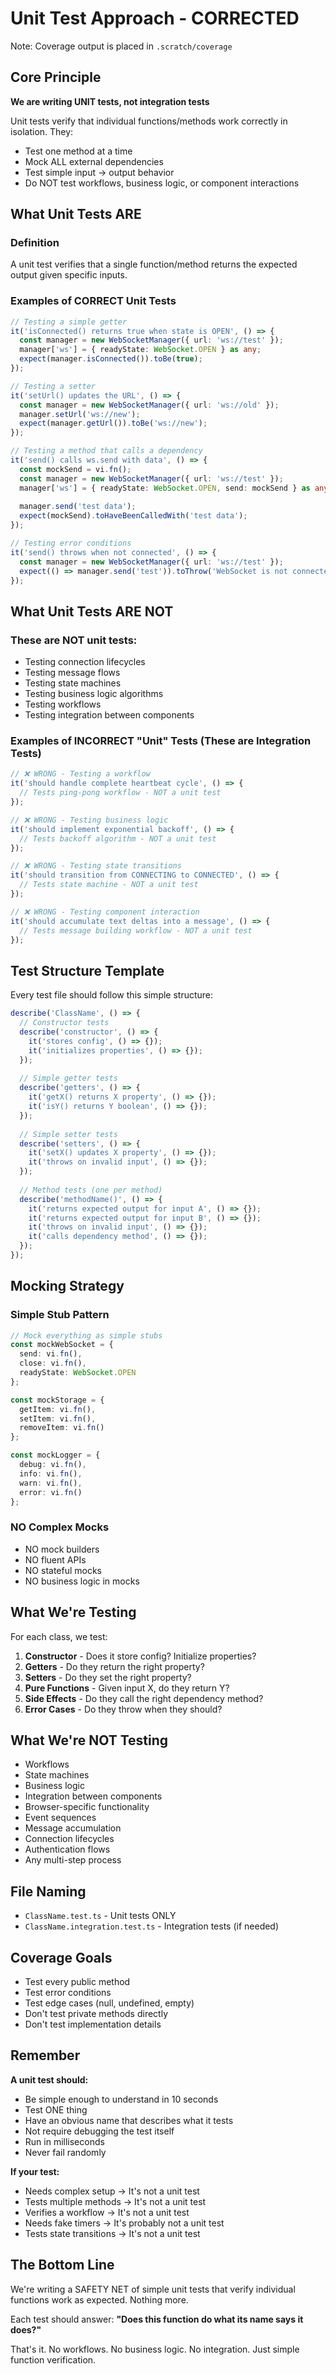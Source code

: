 # Unit Test Approach - CORRECTED

Note: Coverage output is placed in `.scratch/coverage`

## Core Principle
**We are writing UNIT tests, not integration tests**

Unit tests verify that individual functions/methods work correctly in isolation. They:
- Test one method at a time
- Mock ALL external dependencies
- Test simple input → output behavior
- Do NOT test workflows, business logic, or component interactions

## What Unit Tests ARE

### Definition
A unit test verifies that a single function/method returns the expected output given specific inputs.

### Examples of CORRECT Unit Tests

```typescript
// Testing a simple getter
it('isConnected() returns true when state is OPEN', () => {
  const manager = new WebSocketManager({ url: 'ws://test' });
  manager['ws'] = { readyState: WebSocket.OPEN } as any;
  expect(manager.isConnected()).toBe(true);
});

// Testing a setter
it('setUrl() updates the URL', () => {
  const manager = new WebSocketManager({ url: 'ws://old' });
  manager.setUrl('ws://new');
  expect(manager.getUrl()).toBe('ws://new');
});

// Testing a method that calls a dependency
it('send() calls ws.send with data', () => {
  const mockSend = vi.fn();
  const manager = new WebSocketManager({ url: 'ws://test' });
  manager['ws'] = { readyState: WebSocket.OPEN, send: mockSend } as any;
  
  manager.send('test data');
  expect(mockSend).toHaveBeenCalledWith('test data');
});

// Testing error conditions
it('send() throws when not connected', () => {
  const manager = new WebSocketManager({ url: 'ws://test' });
  expect(() => manager.send('test')).toThrow('WebSocket is not connected');
});
```

## What Unit Tests ARE NOT

### These are NOT unit tests:
- Testing connection lifecycles
- Testing message flows
- Testing state machines
- Testing business logic algorithms
- Testing workflows
- Testing integration between components

### Examples of INCORRECT "Unit" Tests (These are Integration Tests)

```typescript
// ❌ WRONG - Testing a workflow
it('should handle complete heartbeat cycle', () => {
  // Tests ping-pong workflow - NOT a unit test
});

// ❌ WRONG - Testing business logic
it('should implement exponential backoff', () => {
  // Tests backoff algorithm - NOT a unit test
});

// ❌ WRONG - Testing state transitions
it('should transition from CONNECTING to CONNECTED', () => {
  // Tests state machine - NOT a unit test
});

// ❌ WRONG - Testing component interaction
it('should accumulate text deltas into a message', () => {
  // Tests message building workflow - NOT a unit test
});
```

## Test Structure Template

Every test file should follow this simple structure:

```typescript
describe('ClassName', () => {
  // Constructor tests
  describe('constructor', () => {
    it('stores config', () => {});
    it('initializes properties', () => {});
  });
  
  // Simple getter tests
  describe('getters', () => {
    it('getX() returns X property', () => {});
    it('isY() returns Y boolean', () => {});
  });
  
  // Simple setter tests
  describe('setters', () => {
    it('setX() updates X property', () => {});
    it('throws on invalid input', () => {});
  });
  
  // Method tests (one per method)
  describe('methodName()', () => {
    it('returns expected output for input A', () => {});
    it('returns expected output for input B', () => {});
    it('throws on invalid input', () => {});
    it('calls dependency method', () => {});
  });
});
```

## Mocking Strategy

### Simple Stub Pattern
```typescript
// Mock everything as simple stubs
const mockWebSocket = {
  send: vi.fn(),
  close: vi.fn(),
  readyState: WebSocket.OPEN
};

const mockStorage = {
  getItem: vi.fn(),
  setItem: vi.fn(),
  removeItem: vi.fn()
};

const mockLogger = {
  debug: vi.fn(),
  info: vi.fn(),
  warn: vi.fn(),
  error: vi.fn()
};
```

### NO Complex Mocks
- NO mock builders
- NO fluent APIs
- NO stateful mocks
- NO business logic in mocks

## What We're Testing

For each class, we test:

1. **Constructor** - Does it store config? Initialize properties?
2. **Getters** - Do they return the right property?
3. **Setters** - Do they set the right property?
4. **Pure Functions** - Given input X, do they return Y?
5. **Side Effects** - Do they call the right dependency method?
6. **Error Cases** - Do they throw when they should?

## What We're NOT Testing

- Workflows
- State machines
- Business logic
- Integration between components
- Browser-specific functionality
- Event sequences
- Message accumulation
- Connection lifecycles
- Authentication flows
- Any multi-step process

## File Naming

- `ClassName.test.ts` - Unit tests ONLY
- `ClassName.integration.test.ts` - Integration tests (if needed)

## Coverage Goals

- Test every public method
- Test error conditions
- Test edge cases (null, undefined, empty)
- Don't test private methods directly
- Don't test implementation details

## Remember

**A unit test should:**
- Be simple enough to understand in 10 seconds
- Test ONE thing
- Have an obvious name that describes what it tests
- Not require debugging the test itself
- Run in milliseconds
- Never fail randomly

**If your test:**
- Needs complex setup → It's not a unit test
- Tests multiple methods → It's not a unit test
- Verifies a workflow → It's not a unit test
- Needs fake timers → It's probably not a unit test
- Tests state transitions → It's not a unit test

## The Bottom Line

We're writing a SAFETY NET of simple unit tests that verify individual functions work as expected. Nothing more.

Each test should answer: **"Does this function do what its name says it does?"**

That's it. No workflows. No business logic. No integration. Just simple function verification.